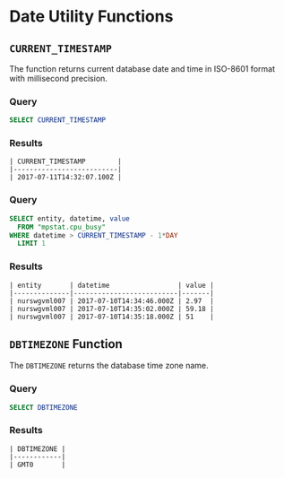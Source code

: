 # Date Utility Functions

## `CURRENT_TIMESTAMP`

The function returns current database date and time in ISO-8601 format with millisecond precision.

### Query

```sql
SELECT CURRENT_TIMESTAMP
```

### Results

```ls
| CURRENT_TIMESTAMP        |
|--------------------------|
| 2017-07-11T14:32:07.100Z |
```

### Query

```sql
SELECT entity, datetime, value
  FROM "mpstat.cpu_busy"
WHERE datetime > CURRENT_TIMESTAMP - 1*DAY
  LIMIT 1
```

### Results

```ls
| entity       | datetime                 | value |
|--------------|--------------------------|-------|
| nurswgvml007 | 2017-07-10T14:34:46.000Z | 2.97  |
| nurswgvml007 | 2017-07-10T14:35:02.000Z | 59.18 |
| nurswgvml007 | 2017-07-10T14:35:18.000Z | 51    |
```

## `DBTIMEZONE` Function

The `DBTIMEZONE` returns the database time zone name.

### Query

```sql
SELECT DBTIMEZONE
```

### Results

```ls
| DBTIMEZONE |
|------------|
| GMT0       |
```
